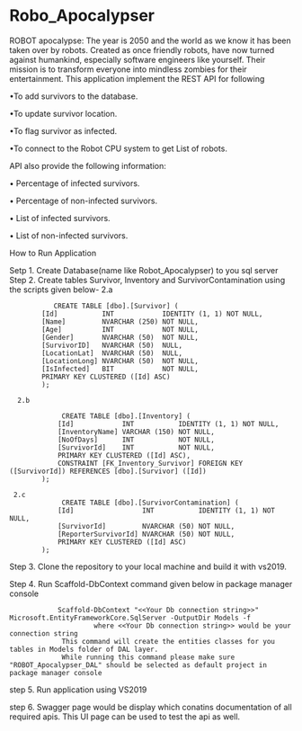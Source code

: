 # Robo_Apocalypser

ROBOT apocalypse:
The year is 2050 and the world as we know it has been taken over by robots.
Created as once friendly robots, have now turned against humankind, especially software engineers like yourself.
Their mission is to transform everyone into mindless zombies for their entertainment.
This application implement the REST API for following 

  •To add survivors to the database. 
  
  •To update survivor location.
  
  •To flag survivor as infected.
  
  •To connect to the Robot CPU system to get List of robots.
     
API also provide the following information:

• Percentage of infected survivors.

• Percentage of non-infected survivors.

• List of infected survivors.

• List of non-infected survivors.

How to Run Application
  
  Setp 1. Create Database(name like Robot_Apocalypser) to you sql server
  Step 2. Create  tables Survivor, Inventory and SurvivorContamination using the scripts given below- 
      2.a  
               
               CREATE TABLE [dbo].[Survivor] (
            [Id]           INT            IDENTITY (1, 1) NOT NULL,
            [Name]         NVARCHAR (250) NOT NULL,
            [Age]          INT            NOT NULL,
            [Gender]       NVARCHAR (50)  NOT NULL,
            [SurvivorID]   NVARCHAR (50)  NULL,
            [LocationLat]  NVARCHAR (50)  NULL,
            [LocationLong] NVARCHAR (50)  NOT NULL,
            [IsInfected]   BIT            NOT NULL,
            PRIMARY KEY CLUSTERED ([Id] ASC)
            );
            
      2.b 
     
                 CREATE TABLE [dbo].[Inventory] (
                [Id]            INT           IDENTITY (1, 1) NOT NULL,
                [InventoryName] VARCHAR (150) NOT NULL,
                [NoOfDays]      INT           NOT NULL,
                [SurvivorId]    INT           NOT NULL,
                PRIMARY KEY CLUSTERED ([Id] ASC),
                CONSTRAINT [FK_Inventory_Survivor] FOREIGN KEY ([SurvivorId]) REFERENCES [dbo].[Survivor] ([Id])
            );
            
     2.c   
                 CREATE TABLE [dbo].[SurvivorContamination] (
                [Id]                 INT           IDENTITY (1, 1) NOT NULL,
                [SurvivorId]         NVARCHAR (50) NOT NULL,
                [ReporterSurvivorId] NVARCHAR (50) NOT NULL,
                PRIMARY KEY CLUSTERED ([Id] ASC)
            );
            
  Step 3.       Clone the repository to your local machine and build  it with vs2019.
  
  Step 4.       Run Scaffold-DbContext command given below in package manager console
  
                Scaffold-DbContext "<<Your Db connection string>>" Microsoft.EntityFrameworkCore.SqlServer -OutputDir Models -f
                         where <<Your Db connection string>> would be your connection string
                 This command will create the entities classes for you tables in Models folder of DAL layer.
                 While running this command please make sure "ROBOT_Apocalypser_DAL" should be selected as default project in package manager console
         
  
  step 5.      Run  application using VS2019
  
  step 6.      Swagger page would be display which conatins documentation of all required apis. This UI page can be used to test the api as well.
  
  
  

                 






